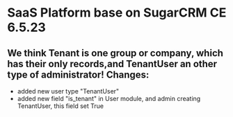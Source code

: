 SaaS Platform base on SugarCRM CE 6.5.23
===
We think Tenant is one group or company, which has their only records,and TenantUser an other type of administrator!
Changes:
---
* added new user type "TenantUser"
* added new field "is_tenant" in User module, and admin creating TenantUser, this field set True
